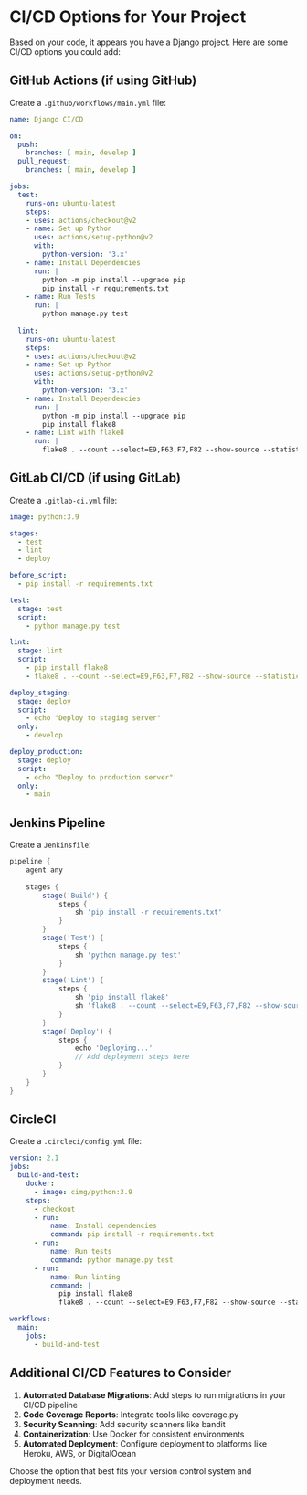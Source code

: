 

# CI/CD Options for Your Project

Based on your code, it appears you have a Django project. Here are some CI/CD options you could add:

## GitHub Actions (if using GitHub)

Create a `.github/workflows/main.yml` file:

```yaml
name: Django CI/CD

on:
  push:
    branches: [ main, develop ]
  pull_request:
    branches: [ main, develop ]

jobs:
  test:
    runs-on: ubuntu-latest
    steps:
    - uses: actions/checkout@v2
    - name: Set up Python
      uses: actions/setup-python@v2
      with:
        python-version: '3.x'
    - name: Install Dependencies
      run: |
        python -m pip install --upgrade pip
        pip install -r requirements.txt
    - name: Run Tests
      run: |
        python manage.py test
        
  lint:
    runs-on: ubuntu-latest
    steps:
    - uses: actions/checkout@v2
    - name: Set up Python
      uses: actions/setup-python@v2
      with:
        python-version: '3.x'
    - name: Install Dependencies
      run: |
        python -m pip install --upgrade pip
        pip install flake8
    - name: Lint with flake8
      run: |
        flake8 . --count --select=E9,F63,F7,F82 --show-source --statistics
```

## GitLab CI/CD (if using GitLab)

Create a `.gitlab-ci.yml` file:

```yaml
image: python:3.9

stages:
  - test
  - lint
  - deploy

before_script:
  - pip install -r requirements.txt

test:
  stage: test
  script:
    - python manage.py test

lint:
  stage: lint
  script:
    - pip install flake8
    - flake8 . --count --select=E9,F63,F7,F82 --show-source --statistics

deploy_staging:
  stage: deploy
  script:
    - echo "Deploy to staging server"
  only:
    - develop

deploy_production:
  stage: deploy
  script:
    - echo "Deploy to production server"
  only:
    - main
```

## Jenkins Pipeline

Create a `Jenkinsfile`:

```groovy
pipeline {
    agent any
    
    stages {
        stage('Build') {
            steps {
                sh 'pip install -r requirements.txt'
            }
        }
        stage('Test') {
            steps {
                sh 'python manage.py test'
            }
        }
        stage('Lint') {
            steps {
                sh 'pip install flake8'
                sh 'flake8 . --count --select=E9,F63,F7,F82 --show-source --statistics'
            }
        }
        stage('Deploy') {
            steps {
                echo 'Deploying...'
                // Add deployment steps here
            }
        }
    }
}
```

## CircleCI

Create a `.circleci/config.yml` file:

```yaml
version: 2.1
jobs:
  build-and-test:
    docker:
      - image: cimg/python:3.9
    steps:
      - checkout
      - run:
          name: Install dependencies
          command: pip install -r requirements.txt
      - run:
          name: Run tests
          command: python manage.py test
      - run:
          name: Run linting
          command: |
            pip install flake8
            flake8 . --count --select=E9,F63,F7,F82 --show-source --statistics

workflows:
  main:
    jobs:
      - build-and-test
```

## Additional CI/CD Features to Consider

1. **Automated Database Migrations**: Add steps to run migrations in your CI/CD pipeline
2. **Code Coverage Reports**: Integrate tools like coverage.py
3. **Security Scanning**: Add security scanners like bandit
4. **Containerization**: Use Docker for consistent environments
5. **Automated Deployment**: Configure deployment to platforms like Heroku, AWS, or DigitalOcean

Choose the option that best fits your version control system and deployment needs.